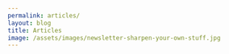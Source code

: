 ```yaml
---
permalink: articles/
layout: blog
title: Articles
image: /assets/images/newsletter-sharpen-your-own-stuff.jpg
---
```

